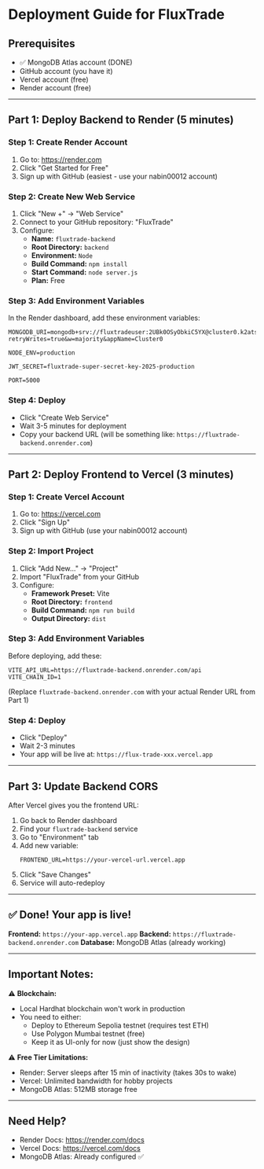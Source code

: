 # Deployment Guide for FluxTrade

## Prerequisites
- ✅ MongoDB Atlas account (DONE)
- GitHub account (you have it)
- Vercel account (free)
- Render account (free)

---

## Part 1: Deploy Backend to Render (5 minutes)

### Step 1: Create Render Account
1. Go to: https://render.com
2. Click "Get Started for Free"
3. Sign up with GitHub (easiest - use your nabin00012 account)

### Step 2: Create New Web Service
1. Click "New +" → "Web Service"
2. Connect to your GitHub repository: "FluxTrade"
3. Configure:
   - **Name:** `fluxtrade-backend`
   - **Root Directory:** `backend`
   - **Environment:** `Node`
   - **Build Command:** `npm install`
   - **Start Command:** `node server.js`
   - **Plan:** Free

### Step 3: Add Environment Variables
In the Render dashboard, add these environment variables:

```
MONGODB_URI=mongodb+srv://fluxtradeuser:2UBk0OSyObkiC5YX@cluster0.k2atslp.mongodb.net/fluxtradedb?retryWrites=true&w=majority&appName=Cluster0

NODE_ENV=production

JWT_SECRET=fluxtrade-super-secret-key-2025-production

PORT=5000
```

### Step 4: Deploy
- Click "Create Web Service"
- Wait 3-5 minutes for deployment
- Copy your backend URL (will be something like: `https://fluxtrade-backend.onrender.com`)

---

## Part 2: Deploy Frontend to Vercel (3 minutes)

### Step 1: Create Vercel Account
1. Go to: https://vercel.com
2. Click "Sign Up"
3. Sign up with GitHub (use your nabin00012 account)

### Step 2: Import Project
1. Click "Add New..." → "Project"
2. Import "FluxTrade" from your GitHub
3. Configure:
   - **Framework Preset:** Vite
   - **Root Directory:** `frontend`
   - **Build Command:** `npm run build`
   - **Output Directory:** `dist`

### Step 3: Add Environment Variables
Before deploying, add these:

```
VITE_API_URL=https://fluxtrade-backend.onrender.com/api
VITE_CHAIN_ID=1
```

(Replace `fluxtrade-backend.onrender.com` with your actual Render URL from Part 1)

### Step 4: Deploy
- Click "Deploy"
- Wait 2-3 minutes
- Your app will be live at: `https://flux-trade-xxx.vercel.app`

---

## Part 3: Update Backend CORS

After Vercel gives you the frontend URL:

1. Go back to Render dashboard
2. Find your `fluxtrade-backend` service
3. Go to "Environment" tab
4. Add new variable:
   ```
   FRONTEND_URL=https://your-vercel-url.vercel.app
   ```
5. Click "Save Changes"
6. Service will auto-redeploy

---

## ✅ Done! Your app is live!

**Frontend:** `https://your-app.vercel.app`
**Backend:** `https://fluxtrade-backend.onrender.com`
**Database:** MongoDB Atlas (already working)

---

## Important Notes:

⚠️ **Blockchain:** 
- Local Hardhat blockchain won't work in production
- You need to either:
  - Deploy to Ethereum Sepolia testnet (requires test ETH)
  - Use Polygon Mumbai testnet (free)
  - Keep it as UI-only for now (just show the design)

⚠️ **Free Tier Limitations:**
- Render: Server sleeps after 15 min of inactivity (takes 30s to wake)
- Vercel: Unlimited bandwidth for hobby projects
- MongoDB Atlas: 512MB storage free

---

## Need Help?
- Render Docs: https://render.com/docs
- Vercel Docs: https://vercel.com/docs
- MongoDB Atlas: Already configured ✅
